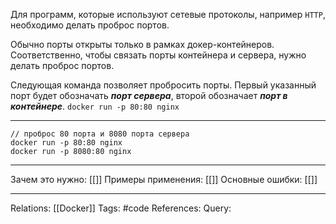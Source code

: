 Для программ, которые используют сетевые протоколы, например `HTTP`, необходимо делать проброс портов. 

Обычно порты открыты только в рамках докер-контейнеров. Соответственно, чтобы связать порты контейнера и сервера, нужно делать проброс портов. 

Следующая команда позволяет пробросить порты. Первый указанный порт будет обозначать ***порт сервера***, второй обозначает ***порт в контейнере***. 
`docker run -p 80:80 nginx`

___
```
// проброс 80 порта и 8080 порта сервера
docker run -p 80:80 nginx
docker run -p 8080:80 nginx

```
___
Зачем это нужно: [[]] 
Примеры применения: [[]] 
Основные ошибки: [[]]
___
Relations: [[Docker]] 
Tags: #code
References: 
Query: 